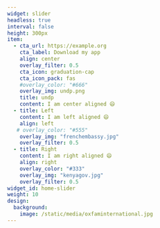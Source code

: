 ```yaml
---
widget: slider
headless: true
interval: false
height: 300px
item:
  - cta_url: https://example.org
    cta_label: Download my app
    align: center
    overlay_filter: 0.5
    cta_icon: graduation-cap
    cta_icon_pack: fas
    #overlay_color: "#666"
    overlay_img: undp.png
    title: undp
    content: I am center aligned 😄
  - title: Left
    content: I am left aligned 😄
    align: left
   # overlay_color: "#555"
    overlay_img: "frenchembassy.jpg"
    overlay_filter: 0.5
  - title: Right
    content: I am right aligned 😄
    align: right
    overlay_color: "#333"
    overlay_img: "kenyagov.jpg"
    overlay_filter: 0.5
widget_id: home-slider
weight: 10
design:
  background:
    image: /static/media/oxfaminternational.jpg
---
```

